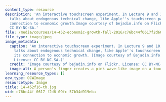 ```yaml
---
content_type: resource
description: 'An interactive touchscreen experiment. In Lecture 9 and 10, the class
  talks about endogenous technical change, like Apple''s touchscreen patent, and its
  connection to economic growth.Image courtesy of bejadin.info on Flickr. License:
  CC BY-NC-SA.'
file: /media/courses/14-452-economic-growth-fall-2016/c76bc44f0617f2d609fc57b34d919eba_14-452f16-th.jpg
file_type: image/jpeg
image_metadata:
  caption: 'An interactive touchscreen experiment. In Lecture 9 and 10, the class
    talks about endogenous technical change, like Apple''s touchscreen patent, and
    its connection to economic growth. (Image courtesy of Bejadin.info on Flickr.
    License: CC BY-NC-SA.)'
  credit: 'Image courtesy of bejadin.info on Flickr. License: CC BY-NC-SA.'
  image-alt: A person's finger creates a pink wave-like image on a touchscreen.
learning_resource_types: []
ocw_type: OCWImage
resourcetype: Image
title: 14-452f16-th.jpg
uid: c76bc44f-0617-f2d6-09fc-57b34d919eba
---
```

